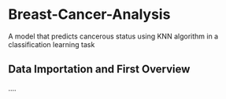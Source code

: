 # Breast-Cancer-Analysis
A model that predicts cancerous status using KNN algorithm in a classification learning task
## Data Importation and First Overview
....
